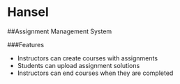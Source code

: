 Hansel
======

##Assignment Management System

###Features

- Instructors can create courses with assignments
- Students can upload assignment solutions
- Instructors can end courses when they are completed

